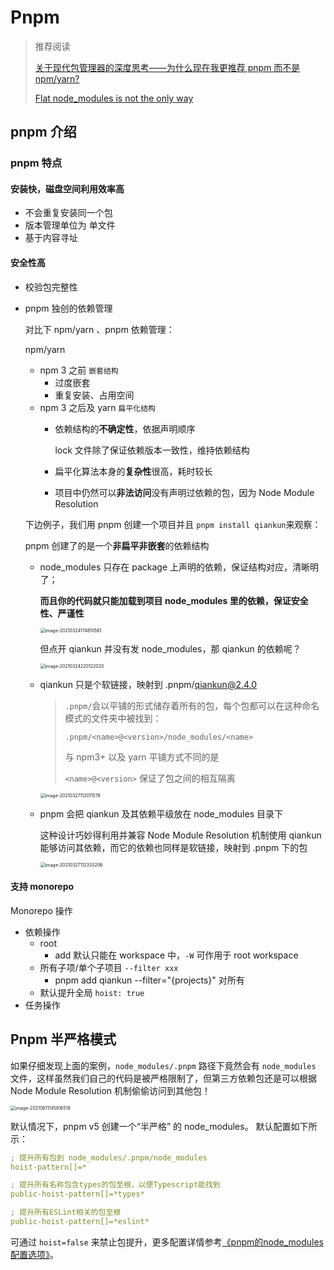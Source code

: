 # Pnpm

> 推荐阅读
>
> [关于现代包管理器的深度思考——为什么现在我更推荐 pnpm 而不是 npm/yarn?](https://mp.weixin.qq.com/s/1Wm-iYFBgJXMg_7SgWktXA)
>
> [Flat node_modules is not the only way](https://pnpm.js.org/blog/2020/05/27/flat-node-modules-is-not-the-only-way/)

## pnpm 介绍

### pnpm 特点

#### 安装快，磁盘空间利用效率高

- 不会重复安装同一个包
- 版本管理单位为 单文件
- 基于内容寻址

#### 安全性高

- 校验包完整性

- pnpm 独创的依赖管理

  对比下  npm/yarn 、pnpm 依赖管理：

  npm/yarn 

  - npm 3 之前 `嵌套结构`
    - 过度嵌套
    - 重复安装、占用空间
  - npm 3 之后及 yarn `扁平化结构`
    - 依赖结构的**不确定性**，依据声明顺序
    
      lock 文件除了保证依赖版本一致性，维持依赖结构
    
    - 扁平化算法本身的**复杂性**很高，耗时较长
    
    - 项目中仍然可以**非法访问**没有声明过依赖的包，因为 Node Module Resolution


  下边例子，我们用 pnpm 创建一个项目并且 `pnpm install qiankun`来观察：

  pnpm 创建了的是一个**非扁平非嵌套**的依赖结构

  - node_modules 只存在 package 上声明的依赖，保证结构对应，清晰明了；

    **而且你的代码就只能加载到项目 node_modules 里的依赖，保证安全性、严谨性**

    <img src="${images}/image-20210324174810561.png" alt="image-20210324174810561" style="zoom:50%;" />

    但点开 qiankun 并没有发 node_modules，那 qiankun 的依赖呢？

    <img src="${images}/image-20210324220122020.png" alt="image-20210324220122020" style="zoom:50%;" />

  - qiankun 只是个软链接，映射到 .pnpm/qiankun@2.4.0

    > `.pnpm/`会以平铺的形式储存着所有的包，每个包都可以在这种命名模式的文件夹中被找到：
    >
    > `.pnpm/<name>@<version>/node_modules/<name>`
    >
    > 与 npm3+ 以及 yarn 平铺方式不同的是
    >
    > `<name>@<version>` 保证了包之间的相互隔离
    
    <img src="${images}/image-20210327112011578.png" alt="image-20210327112011578" style="zoom:50%;" />
    
  - pnpm 会把 qiankun 及其依赖平级放在 node_modules 目录下

    这种设计巧妙得利用并兼容 Node Module Resolution 机制使用 qiankun 能够访问其依赖，而它的依赖也同样是软链接，映射到 .pnpm 下的包

    <img src="${images}/image-20210327112333206.png" alt="image-20210327112333206" style="zoom:50%;" />

#### 支持 monorepo

Monorepo 操作

- 依赖操作
  - root 
    - add 默认只能在 workspace 中，`-W` 可作用于 root workspace
  - 所有子项/单个子项目 `--filter xxx`
    - pnpm add qiankun --filter="{projects}" 对所有
  - 默认提升全局 `hoist: true`
- 任务操作

## Pnpm 半严格模式

如果仔细发现上面的案例，`node_modules/.pnpm` 路径下竟然会有 `node_modules` 文件，这样虽然我们自己的代码是被严格限制了，但第三方依赖包还是可以根据 Node Module Resolution 机制偷偷访问到其他包！

<img src="${images}/image-20210611145816518.png" alt="image-20210611145816518" style="zoom:50%;" />

默认情况下，pnpm v5 创建一个“半严格” 的 node_modules。
默认配置如下所示：
```yaml
; 提升所有包到 node_modules/.pnpm/node_modules
hoist-pattern[]=*

; 提升所有名称包含types的包至根，以便Typescript能找到
public-hoist-pattern[]=*types*

; 提升所有ESLint相关的包至根
public-hoist-pattern[]=*eslint*
```

可通过 `hoist=false` 来禁止包提升，更多配置详情参考[《pnpm的node_modules配置选项》](https://pnpm.io/zh/blog/2020/10/17/node-modules-configuration-options-with-pnpm)。



